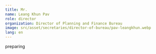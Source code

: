 ```yaml
---
title: Mr.
name: Leang Khun Pav
role: director
organization: Director of Planning and Finance Bureau
image: src/asset/secretaries/director-of-bureau/pav-leangkhun.webp
lang: en
---
```


preparing
